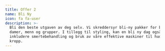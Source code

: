 ```yaml
---
title: Offer 2
name: Bli Ny
icon: fa fa-user
description: >-
  Bli den beste utgaven av deg selv. Vi skreddersyr bli-ny pakker for både
  damer, menn og grupper. I tillegg til styling, kan en bli ny dag også
  inkludere smertebehandling og bruk av våre effektive maskiner til hud og
  kropp.
---
```






